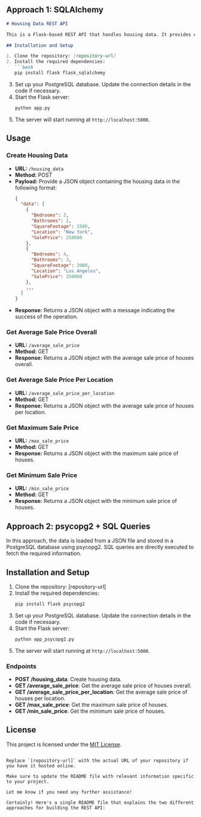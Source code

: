 ## Approach 1: SQLAlchemy

```markdown
# Housing Data REST API

This is a Flask-based REST API that handles housing data. It provides endpoints for creating housing data from a JSON file, and retrieving average sale prices, maximum sale price, minimum sale price, and average sale prices per location using SQL queries.

## Installation and Setup

1. Clone the repository: [repository-url]
2. Install the required dependencies:
   ```bash
   pip install flask flask_sqlalchemy
   ```
3. Set up your PostgreSQL database. Update the connection details in the code if necessary.
4. Start the Flask server:
   ```bash
   python app.py
   ```
5. The server will start running at `http://localhost:5000`.

## Usage

### Create Housing Data

- **URL:** `/housing_data`
- **Method:** POST
- **Payload:** Provide a JSON object containing the housing data in the following format:
  ```json
  {
    "data": [
      {
        "Bedrooms": 3,
        "Bathrooms": 2,
        "SquareFootage": 1500,
        "Location": "New York",
        "SalePrice": 250000
      },
      {
        "Bedrooms": 4,
        "Bathrooms": 3,
        "SquareFootage": 2000,
        "Location": "Los Angeles",
        "SalePrice": 350000
      },
      ...
    ]
  }
  ```
- **Response:** Returns a JSON object with a message indicating the success of the operation.

### Get Average Sale Price Overall

- **URL:** `/average_sale_price`
- **Method:** GET
- **Response:** Returns a JSON object with the average sale price of houses overall.

### Get Average Sale Price Per Location

- **URL:** `/average_sale_price_per_location`
- **Method:** GET
- **Response:** Returns a JSON object with the average sale price of houses per location.

### Get Maximum Sale Price

- **URL:** `/max_sale_price`
- **Method:** GET
- **Response:** Returns a JSON object with the maximum sale price of houses.

### Get Minimum Sale Price

- **URL:** `/min_sale_price`
- **Method:** GET
- **Response:** Returns a JSON object with the minimum sale price of houses.

## Approach 2: psycopg2 + SQL Queries

In this approach, the data is loaded from a JSON file and stored in a PostgreSQL database using psycopg2. SQL queries are directly executed to fetch the required information.

## Installation and Setup

1. Clone the repository: [repository-url]
2. Install the required dependencies:
   ```bash
   pip install flask psycopg2
   ```
3. Set up your PostgreSQL database. Update the connection details in the code if necessary.
4. Start the Flask server:
   ```bash
   python app_psycopg2.py
   ```
5. The server will start running at `http://localhost:5000`.

### Endpoints

- **POST /housing_data**: Create housing data.
- **GET /average_sale_price**: Get the average sale price of houses overall.
- **GET /average_sale_price_per_location**: Get the average sale price of houses per location.
- **GET /max_sale_price**: Get the maximum sale price of houses.
- **GET /min_sale_price**: Get the minimum sale price of houses.

## License

This project is licensed under the [MIT License](LICENSE).

```

Replace `[repository-url]` with the actual URL of your repository if you have it hosted online.

Make sure to update the README file with relevant information specific to your project.

Let me know if you need any further assistance!

Certainly! Here's a single README file that explains the two different approaches for building the REST API:
